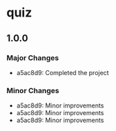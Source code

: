 # quiz

## 1.0.0

### Major Changes

- a5ac8d9: Completed the project

### Minor Changes

- a5ac8d9: Minor improvements
- a5ac8d9: Minor improvements
- a5ac8d9: Minor improvements
